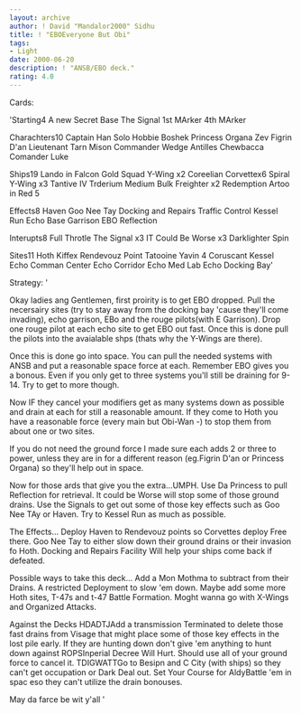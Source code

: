 ```yaml
---
layout: archive
author: ! David "Mandalor2000" Sidhu
title: ! "EBOEveryone But Obi"
tags:
- Light
date: 2000-06-20
description: ! "ANSB/EBO deck."
rating: 4.0
---
```

Cards: 

'Starting4
A new Secret Base
The Signal
1st MArker
4th MArker

Charachters10
Captain Han Solo
Hobbie
Boshek
Princess Organa
Zev
Figrin D'an
Lieutenant Tarn Mison
Commander Wedge Antilles
Chewbacca
Comander Luke

Ships19
Lando in Falcon
Gold Squad Y-Wing x2
Coreelian Corvettex6
Spiral
Y-Wing x3
Tantive IV
Trderium
Medium Bulk Freighter x2
Redemption
Artoo in Red 5

Effects8
Haven
Goo Nee Tay
Docking and Repairs
Traffic Control
Kessel Run
Echo Base Garrison
EBO
Reflection

Interupts8
Full Throtle
The Signal x3
IT Could Be Worse x3
Darklighter Spin

Sites11
Hoth
Kiffex
Rendevouz Point
Tatooine
Yavin 4
Coruscant
Kessel
Echo Comman Center
Echo Corridor
Echo Med Lab
Echo Docking Bay'

Strategy: '

Okay ladies ang Gentlemen, first proirity is to get EBO dropped.  Pull the necersairy sites (try to stay away from the docking bay 'cause they'll come invading), echo garrison, EBo and the rouge pilots(with E Garrison).  Drop one rouge pilot at each echo site to get EBO out fast.	Once this is done pull the pilots into the avaialable shps (thats why the Y-Wings are there).

Once this is done go into space.  You can pull the needed systems with ANSB and put a reasonable space force at each.  Remember  EBO gives you a bonous.  Even if you only get to three systems you'll still be draining for 9-14.  Try to get to more though.

Now IF they cancel your modifiers get as many systems down as possible and drain at each for still a reasonable amount.  If they come to Hoth you have a reasonable force (every main but Obi-Wan -) to stop them from about one or two sites.

If you do not need the ground force I made sure each adds 2 or three to power, unless they are in for a different reason (eg.Figrin D'an or Princess Organa) so they'll help out in space.

Now for those ards that give you the extra...UMPH.
Use Da Princess to pull Reflection for retrieval.
It could be Worse will stop some of those ground drains.  Use the Signals to get out some of those key effects such as Goo Nee TAy or Haven.  Try to Kessel Run as much as possible.

The Effects...
Deploy Haven to Rendevouz points so Corvettes deploy Free there.  Goo Nee Tay to either slow down their ground drains or their invasion fo Hoth.
Docking and Repairs Facility Will help your ships  come back if defeated.

Possible ways to take this deck...
Add a Mon Mothma to subtract from their Drains.  A restricted Deployment to slow 'em down.  Maybe add some more Hoth sites, T-47s and t-47 Battle Formation.  Moght wanna go with X-Wings and Organized Attacks.

Against the Decks
HDADTJAdd a transmission Terminated to delete those fast drains from Visage that might place some of those key effects in the lost pile early.
If they are hunting down don't give 'em anything to hunt down against
ROPSInperial Decree Will Hurt.  Should use all of your ground force to cancel it.
TDIGWATTGo to Besipn and C City (with ships) so they can't get occupation or Dark Deal out.
Set Your Course for AldyBattle 'em in spac eso they can't utilize the drain bonouses.

May da farce be wit y'all
'